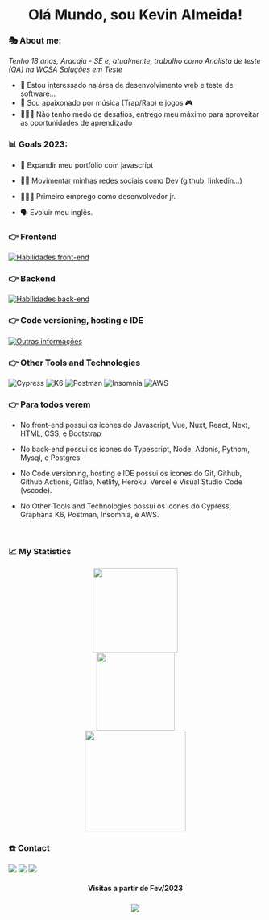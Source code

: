 <h1 align='center'>
  Olá Mundo, sou Kevin Almeida!
</h1>

### 🎭 About me:

<p>
  <em>
    Tenho 18 anos, Aracaju - SE e, atualmente, trabalho como Analista de teste (QA) na WCSA Soluções em Teste
  </em>
</p>

- 👀 Estou interessado na área de desenvolvimento web e teste de software...
- 🎵 Sou apaixonado por música (Trap/Rap) e jogos 🎮
- 🦸🏽‍♂️ Não tenho medo de desafios, entrego meu máximo para aproveitar as oportunidades de aprendizado
  
### 📊 Goals 2023:
  
- 📂 Expandir meu portfólio com javascript

- 🤳🏾 Movimentar minhas redes sociais como Dev (github, linkedin...)

- 👨🏾‍💻 Primeiro emprego como desenvolvedor jr.

- 🗣️ Evoluir meu inglês.

### 👉 Frontend
[![Habilidades front-end](https://skillicons.dev/icons?i=js,vue,nuxtjs,react,next,html,css,bootstrap,
)](https://skillicons.dev)
 
### 👉 Backend
[![Habilidades back-end](https://skillicons.dev/icons?i=ts,nodejs,adonis,py,mysql,postgres
)](https://skillicons.dev)

### 👉 Code versioning, hosting e IDE
[![Outras informações](https://skillicons.dev/icons?i=git,github,githubactions,gitlab,netlify,heroku,vercel,vscode
)](https://skillicons.dev)

### 👉 Other Tools and Technologies
![Cypress](https://img.shields.io/badge/cypress-blue.svg?style=for-the-badge&logo=cypress&logoColor=white)
![K6](https://img.shields.io/badge/k6-430098.svg?style=for-the-badge&logo=k6&logoColor=white)
![Postman](https://img.shields.io/badge/postman-FF6C37.svg?style=for-the-badge&logo=postman&logoColor=white)
![Insomnia](https://img.shields.io/badge/insomnia-purple.svg?style=for-the-badge&logo=insomnia&logoColor=white)
![AWS](https://img.shields.io/badge/AWS-232f3e.svg?style=for-the-badge&logo=amazonAWS&logoColor=orange)

### 👉 Para todos verem
- No front-end possui os icones do Javascript, Vue, Nuxt, React, Next, HTML, CSS, e Bootstrap

- No back-end possui os icones do Typescript, Node, Adonis, Pythom, Mysql, e Postgres

- No Code versioning, hosting e IDE possui os icones do Git, Github, Github Actions, Gitlab, Netlify, Heroku, Vercel e Visual Studio Code (vscode).

- No Other Tools and Technologies possui os icones do Cypress, Graphana K6, Postman, Insomnia, e AWS.

<br />

### 📈 My Statistics

<div align="center">
  <div>
    <img height="168em" widht="40" src="https://streak-stats.demolab.com?user=eukvyn&theme=radical&hide_border=false&locale=pt_BR&date_format=j%2Fn%5B%2FY%5D"/>
  </div>
  <div>
    <img height="155em" widht="40" src="https://github-readme-stats.vercel.app/api?username=eukvyn&show_icons=true&theme=radical&include_all_commits=true&hide=issues&count_private=true"/>
  </div>
  <div>
    <img height="200em" src="https://github-readme-stats.vercel.app/api/top-langs/?username=eukvyn&layout=compact&hide=java,python,jupyter%20notebook,powershell&langs_count=5&theme=radical"/>
  </div>
</div>
 
### ☎️ Contact
<div> 
  <a href="https://instagram.com/eukvyn" target="_blank"><img src="https://img.shields.io/badge/-Instagram-%23E4405F?style=for-the-badge&logo=instagram&logoColor=white" target="_blank"></a>
  <a href = "mailto:janioklalmeida05@gmail.com"><img src="https://img.shields.io/badge/-Gmail-%23333?style=for-the-badge&logo=gmail&logoColor=white" target="_blank"></a>
  <a href="https://www.linkedin.com/in/kevin-almeida-desenvolvedor/" target="_blank"><img src="https://img.shields.io/badge/-LinkedIn-%230077B5?style=for-the-badge&logo=linkedin&logoColor=white" target="_blank"></a> 
</div>

<h4 align="center">Visitas a partir de Fev/2023</h4>

###

<div align="center">
  <img src="https://profile-counter.glitch.me/eukvyn/count.svg?"  />
</div>
